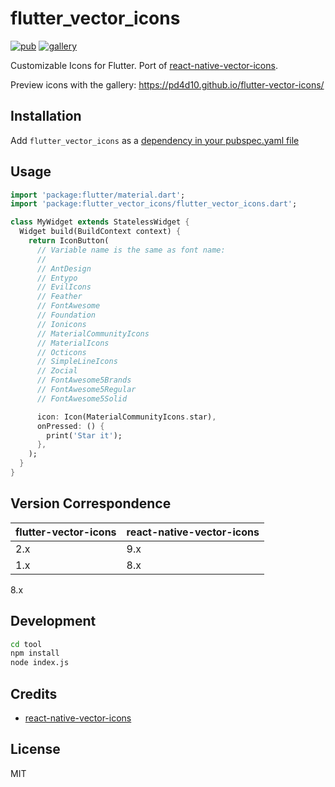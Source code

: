 # flutter_vector_icons

[![pub](https://img.shields.io/pub/v/flutter_vector_icons.svg)](https://pub.dev/packages/flutter_vector_icons)
[![gallery](https://github.com/pd4d10/flutter-vector-icons/workflows/gallery/badge.svg)](https://pd4d10.github.io/flutter-vector-icons/)

Customizable Icons for Flutter. Port of [react-native-vector-icons](https://github.com/oblador/react-native-vector-icons).

Preview icons with the gallery: https://pd4d10.github.io/flutter-vector-icons/

## Installation

Add `flutter_vector_icons` as a [dependency in your pubspec.yaml file](https://flutter.dev/docs/development/packages-and-plugins/using-packages)

## Usage

```dart
import 'package:flutter/material.dart';
import 'package:flutter_vector_icons/flutter_vector_icons.dart';

class MyWidget extends StatelessWidget {
  Widget build(BuildContext context) {
    return IconButton(
      // Variable name is the same as font name:
      //
      // AntDesign
      // Entypo
      // EvilIcons
      // Feather
      // FontAwesome
      // Foundation
      // Ionicons
      // MaterialCommunityIcons
      // MaterialIcons
      // Octicons
      // SimpleLineIcons
      // Zocial
      // FontAwesome5Brands
      // FontAwesome5Regular
      // FontAwesome5Solid

      icon: Icon(MaterialCommunityIcons.star),
      onPressed: () {
        print('Star it');
      },
    );
  }
}
```

## Version Correspondence

| flutter-vector-icons | react-native-vector-icons |
| -------------------- | ------------------------- |
| 2.x                  | 9.x                       |
| 1.x                  | 8.x                       |

8.x

## Development

```sh
cd tool
npm install
node index.js
```

## Credits

- [react-native-vector-icons](https://github.com/oblador/react-native-vector-icons)

## License

MIT
